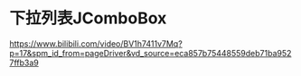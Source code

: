 # 下拉列表JComboBox





https://www.bilibili.com/video/BV1h7411v7Mq?p=17&spm_id_from=pageDriver&vd_source=eca857b75448559deb71ba9527ffb3a9